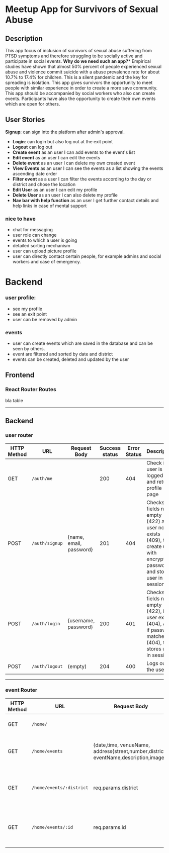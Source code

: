 # Meetup App for Survivors of Sexual Abuse


## Description 
This app focus of inclusion of survivors of sexual abuse suffering from PTSD symptoms and therefore struggling to be socially active and participate in social events. 
**Why do we need such an app?***
Empirical studies have shown that almost 50% percent of people experienced sexual abuse and violence commit suicide with a abuse prevalence rate for about 10.7% to 17.4% for children. This is a silent pandemic and the key for spreading is isolation. This app gives survivors the opportunity to meet people with similar experience in order to create a more save community.  This app should be accompanied by social workers who also can create events. Participants have also the opportunity to create their own events which are open for others. 

## User Stories
 **Signup**: can sign into the platform after admin's approval. 
- **Login**: can login but also log out at the exit point
- **Logout** can log out
- **Create event** as an user I can add events to the event's list
- **Edit event** as an user I can edit the events
- **Delete event** as an user I can delete my own created event
- **View Events** as an user I can see the events as a list showing the events ascending date order
- **Filter event** as a user I can filter the events according to the day or district and chose the location
- **Edit User** as an user I can edit my profile
- **Delete User** as an user I can also delete my profile
- **Nav bar with help function** as an user I get further contact details and help links in case of mental support

### nice to have
- chat for messaging 
- user role can change
- events to which a user is going
- detailed sorting mechanism
- user can upload picture profile
- user can directly contact certain people, for example admins and social workers and case of emergency.

# Backend
### user profile:
- see my profile
- see an exit point
- user can be removed by admin
### events
- user can create events which are saved in the database and can be seen by others.
- event are filtered and sorted by date and district
- events can be created, deleted and updated by the user
## Frontend


### React Router Routes
bla table

---
## Backend 
### user router

| HTTP Method | URL            | Request Body                                                 | Success status | Error Status | Description                                                  |
| ----------- | -------------- | ------------------------------------------------------------ | -------------- | ------------ | ------------------------------------------------------------ |
| GET         | `/auth/me`     |                                                              | 200            | 404          | Check if user is logged in and return profile page           |
| POST        | `/auth/signup` | {name, email, password}                                      | 201            | 404          | Checks if fields not empty (422) and user not exists (409), then create user with encrypted password, and store user in session |
| POST        | `/auth/login`  | {username, password}                                         | 200            | 401          | Checks if fields not empty (422), if user exists (404), and if password matches (404), then stores user in session |
| POST        | `/auth/logout` | (empty)                                                      | 204            | 400          | Logs out the user                                            |
---


### event Router
| HTTP Method | URL            | Request Body                                                 | Success status | Error Status | Description                                                  |
| ----------- | -------------- | ------------------------------------------------------------ | -------------- | ------------ | ------------------------------------------------------------ |
| GET         | `/home/`     |                                                              | 200            | 404          | Welcome page with Nav bar          |
| GET        | `/home/events` | {date,time, venueName, address{street,number,district}, eventName,description,image}                              | 202            | 404          | Fetch data events and sorts is according to date|
| GET        | `/home/events/:district` |    req.params.district                                     | 200            | 404          | shows events according to district if not send 404 |
|   GET      | `/home/events/:id`  |  req.params.id     |   202        |    404      |   shows one specific event the user is interested in   

